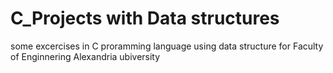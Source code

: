 # C_Projects with Data structures
some excercises in C proramming language using data structure for Faculty of Enginnering Alexandria ubiversity  


